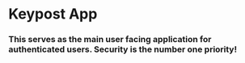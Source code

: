 # Keypost App

### This serves as the main user facing application for authenticated users. Security is the number one priority!